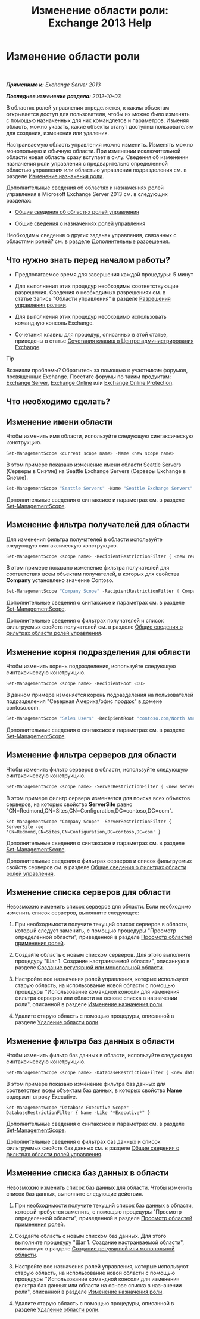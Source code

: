 ﻿---
title: 'Изменение области роли: Exchange 2013 Help'
TOCTitle: Изменение области роли
ms:assetid: 9180e1e0-c352-4ccd-8da6-885a2e309867
ms:mtpsurl: https://technet.microsoft.com/ru-ru/library/Dd298145(v=EXCHG.150)
ms:contentKeyID: 50488633
ms.date: 05/22/2018
mtps_version: v=EXCHG.150
ms.translationtype: MT
---

# Изменение области роли

 

_**Применимо к:** Exchange Server 2013_

_**Последнее изменение раздела:** 2012-10-03_

В областях ролей управления определяется, к каким объектам открывается доступ для пользователя, чтобы их можно было изменять с помощью назначенных для них командлетов и параметров. Изменяя область, можно указать, какие объекты станут доступны пользователям для создания, изменения или удаления.

Настраиваемую область управления можно изменить. Изменять можно монопольную и обычную области. При изменении исключительной области новая область сразу вступает в силу. Сведения об изменении назначения роли управления с предварительно определенной областью управления или областью управления подразделения см. в разделе [Изменение назначения роли](change-a-role-assignment-exchange-2013-help.md).

Дополнительные сведения об областях и назначениях ролей управления в Microsoft Exchange Server 2013 см. в следующих разделах:

  - [Общие сведения об областях ролей управления](understanding-management-role-scopes-exchange-2013-help.md)

  - [Общие сведения о назначениях ролей управления](understanding-management-role-assignments-exchange-2013-help.md)

Необходимы сведения о других задачах управления, связанных с областями ролей? см. в разделе [Дополнительные разрешения](advanced-permissions-exchange-2013-help.md).

## Что нужно знать перед началом работы?

  - Предполагаемое время для завершения каждой процедуры: 5 минут

  - Для выполнения этих процедур необходимы соответствующие разрешения. Сведения о необходимых разрешениях см. в статье Запись "Области управления" в разделе [Разрешения управления ролями](role-management-permissions-exchange-2013-help.md).

  - Для выполнения этих процедур необходимо использовать командную консоль Exchange.

  - Сочетания клавиш для процедур, описанных в этой статье, приведены в статье [Сочетания клавиш в Центре администрирования Exchange](keyboard-shortcuts-in-the-exchange-admin-center-exchange-online-protection-help.md).

> [!TIP]  
> Возникли проблемы? Обратитесь за помощью к участникам форумов, посвященных Exchange. Посетите форумы по таким продуктам: <a href="https://go.microsoft.com/fwlink/p/?linkid=60612">Exchange Server</a>, <a href="https://go.microsoft.com/fwlink/p/?linkid=267542">Exchange Online</a> или <a href="https://go.microsoft.com/fwlink/p/?linkid=285351">Exchange Online Protection</a>.


## Что необходимо сделать?

## Изменение имени области

Чтобы изменить имя области, используйте следующую синтаксическую конструкцию.

```powershell
Set-ManagementScope <current scope name> -Name <new scope name>
```

В этом примере показано изменение имени области Seattle Servers (Серверы в Сиэтле) на Seattle Exchange Servers (Серверы Exchange в Сиэтле).

```powershell
Set-ManagementScope "Seattle Servers" -Name "Seattle Exchange Servers"
```

Дополнительные сведения о синтаксисе и параметрах см. в разделе [Set-ManagementScope](https://technet.microsoft.com/ru-ru/library/dd297996\(v=exchg.150\)).

## Изменение фильтра получателей для области

Для изменения фильтра получателей в области используйте следующую синтаксическую конструкцию.

```powershell
Set-ManagementScope <scope name> -RecipientRestrictionFilter { <new recipient filter> }
```

В этом примере показано изменение фильтра получателей для соответствия всем объектам получателей, в которых для свойства **Company** установлено значение Contoso.

```powershell
Set-ManagementScope "Company Scope" -RecipientRestrictionFilter { Company -eq 'contoso' }
```

Дополнительные сведения о синтаксисе и параметрах см. в разделе [Set-ManagementScope](https://technet.microsoft.com/ru-ru/library/dd297996\(v=exchg.150\)).

Дополнительные сведения о фильтрах получателей и список фильтруемых свойств получателей см. в разделе [Общие сведения о фильтрах области ролей управления](understanding-management-role-scope-filters-exchange-2013-help.md).

## Изменение корня подразделения для области

Чтобы изменить корень подразделения, используйте следующую синтаксическую конструкцию.

```powershell
Set-ManagementScope <scope name> -RecipientRoot <OU>
```

В данном примере изменяется корень подразделения на пользователей подразделения "Северная Америка/офис продаж" в домене contoso.com.

```powershell
Set-ManagementScope "Sales Users" -RecipientRoot "contoso.com/North America/Sales"
```

Дополнительные сведения о синтаксисе и параметрах см. в разделе [Set-ManagementScope](https://technet.microsoft.com/ru-ru/library/dd297996\(v=exchg.150\)).

## Изменение фильтра серверов для области

Чтобы изменить фильтр серверов в области, используйте следующую синтаксическую конструкцию.

```powershell
Set-ManagementScope <scope name> -ServerRestrictionFilter { <new server filter> }
```

В этом примере фильтр сервера изменяется для поиска всех объектов серверов, на которых свойство **ServerSite** равно "CN=Redmond,CN=Sites,CN=Configuration,DC=contoso,DC=com".

    Set-ManagementScope "Company Scope" -ServerRestrictionFilter { ServerSite -eq 'CN=Redmond,CN=Sites,CN=Configuration,DC=contoso,DC=com' }

Дополнительные сведения о синтаксисе и параметрах см. в разделе [Set-ManagementScope](https://technet.microsoft.com/ru-ru/library/dd297996\(v=exchg.150\)).

Дополнительные сведения о фильтрах серверов и список фильтруемых свойств серверов см. в разделе [Общие сведения о фильтрах области ролей управления](understanding-management-role-scope-filters-exchange-2013-help.md).

## Изменение списка серверов для области

Невозможно изменить список серверов для области. Если необходимо изменить список серверов, выполните следующее:

1.  При необходимости получите текущий список серверов в области, который следует заменить, с помощью процедуры "Просмотр определенной области", приведенной в разделе [Просмотр областей применения ролей](view-role-scopes-exchange-2013-help.md).

2.  Создайте область с новым списком серверов. Для этого выполните процедуру "Шаг 1. Создание настраиваемой области", описанную в разделе [Создание регулярной или монопольной области](create-a-regular-or-exclusive-scope-exchange-2013-help.md).

3.  Настройте все назначения ролей управления, которые используют старую область, на использование новой области с помощью процедуры "Использование командной консоли для изменения фильтра серверов или области на основе списка в назначении роли", описанной в разделе [Изменение назначения роли](change-a-role-assignment-exchange-2013-help.md).

4.  Удалите старую область с помощью процедуры, описанной в разделе [Удаление области роли](remove-a-role-scope-exchange-2013-help.md).

## Изменение фильтра баз данных в области

Чтобы изменить фильтр баз данных в области, используйте следующую синтаксическую конструкцию.

```powershell
Set-ManagementScope <scope name> -DatabaseRestrictionFilter { <new database filter> }
```

В этом примере показано изменение фильтра баз данных для соответствия всем объектам баз данных, в которых свойство **Name** содержит строку Executive.

    Set-ManagementScope "Database Executive Scope" -DatabaseRestrictionFilter { Name -Like "*Executive*" }

Дополнительные сведения о синтаксисе и параметрах см. в разделе [Set-ManagementScope](https://technet.microsoft.com/ru-ru/library/dd297996\(v=exchg.150\)).

Дополнительные сведения о фильтрах баз данных и список фильтруемых свойств баз данных см. в разделе [Общие сведения о фильтрах области ролей управления](understanding-management-role-scope-filters-exchange-2013-help.md).

## Изменение списка баз данных в области

Невозможно изменить список баз данных для области. Чтобы изменить список баз данных, выполните следующие действия.

1.  При необходимости получите текущий список баз данных в области, который требуется заменить, с помощью процедуры "Просмотр определенной области", приведенной в разделе [Просмотр областей применения ролей](view-role-scopes-exchange-2013-help.md).

2.  Создайте область с новым списком баз данных. Для этого выполните процедуру "Шаг 1. Создание настраиваемой области", описанную в разделе [Создание регулярной или монопольной области](create-a-regular-or-exclusive-scope-exchange-2013-help.md).

3.  Настройте все назначения ролей управления, которые используют старую область, на использование новой области с помощью процедуры "Использование командной консоли для изменения фильтра баз данных или области на основе списка в назначении роли", описанной в разделе [Изменение назначения роли](change-a-role-assignment-exchange-2013-help.md).

4.  Удалите старую область с помощью процедуры, описанной в разделе [Удаление области роли](remove-a-role-scope-exchange-2013-help.md).

